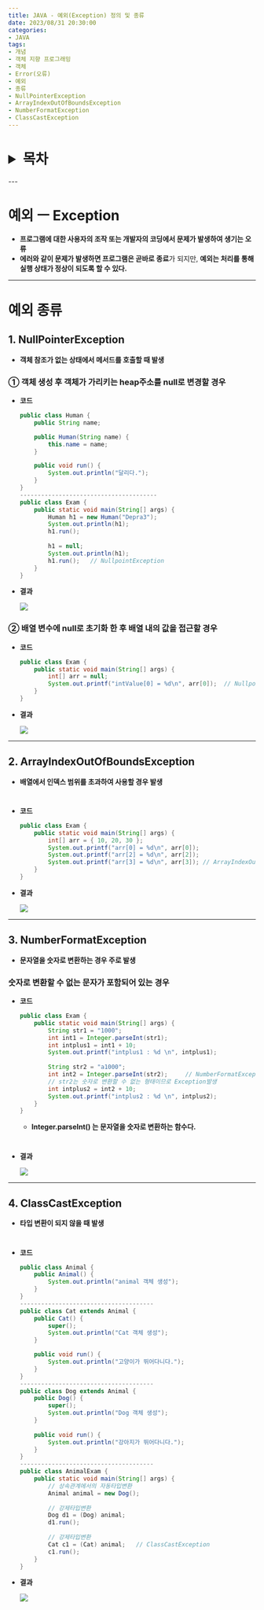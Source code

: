 ```yaml
---
title: JAVA - 예외(Exception) 정의 및 종류
date: 2023/08/31 20:30:00
categories:
- JAVA
tags:
- 개념
- 객체 지향 프로그래밍
- 객체
- Error(오류)
- 예외
- 종류
- NullPointerException
- ArrayIndexOutOfBoundsException
- NumberFormatException
- ClassCastException
---
```

<h1>
<details>
<summary>목차</summary>
<div markdown="1">

- [예외 ㅡ Exception](#예외-ㅡ-Exception)
- [예외 종류](#예외-종류)
	- [1. Nullpointerexception](#1-NullPointerException)
	- [2. ArrayIndexOutOfBoundsException](#2-ArrayIndexOutOfBoundsException)
	- [3. NumberFormatException](#3-NumberFormatException)
	- [4. ClassCastException](#4-ClassCastException)
</div>
</details>
</h1>
---

# 예외 ㅡ Exception

- **프로그램에 대한 사용자의 조작 또는 개발자의 코딩에서 문제가 발생하여 생기는 오류**
- **에러와 같이 문제가 발생하면 프로그램은 곧바로 종료**가 되지만, **예외는 처리를 통해 실행 상태가 정상이 되도록 할 수 있다.**
---
# **예외 종류**

## **1. NullPointerException**

- **객체 참조가 없는 상태에서 메서드를 호출할 때 발생**

### ① 객체 생성 후 객체가 가리키는 heap주소를 null로 변경할 경우

- **코드**
    
    ```java
    public class Human {
    	public String name;
    
    	public Human(String name) {
    		this.name = name;
    	}
    
    	public void run() {
    		System.out.println("달리다.");
    	}
    }
    ---------------------------------------
    public class Exam {
    	public static void main(String[] args) {
    		Human h1 = new Human("Depra3");
    		System.out.println(h1);
    		h1.run();
    		
    		h1 = null;
    		System.out.println(h1);
    		h1.run();	// NullpointException
    	}
    }
    ```
    
- **결과**
    
    ![](/Images/2023/08/JAVA-예외(Exception)_정의_및_종류/Untitled.png)
    

### ② 배열 변수에 null로 초기화 한 후 배열 내의 값을 접근할 경우

- **코드**
    
    ```java
    public class Exam {
    	public static void main(String[] args) {
    		int[] arr = null;
    		System.out.printf("intValue[0] = %d\n", arr[0]);  // NullpointException
    	}
    }
    ```
    
- **결과**
    
    ![](/Images/2023/08/JAVA-예외(Exception)_정의_및_종류/Untitled%201.png)
    
---
## **2. ArrayIndexOutOfBoundsException**

- **배열에서 인덱스 범위를 초과하여 사용할 경우 발생**
#
- **코드**
    
    ```java
    public class Exam {
    	public static void main(String[] args) {
    		int[] arr = { 10, 20, 30 };
    		System.out.printf("arr[0] = %d\n", arr[0]);
    		System.out.printf("arr[2] = %d\n", arr[2]);
    		System.out.printf("arr[3] = %d\n", arr[3]); // ArrayIndexOutOfBoundsException
    	}
    }
    ```
    
- **결과**
    
    ![](/Images/2023/08/JAVA-예외(Exception)_정의_및_종류/Untitled%202.png)
    
---
## **3. NumberFormatException**

- **문자열을 숫자로 변환하는 경우 주로 발생**

### 숫자로 변환할 수 없는 문자가 포함되어 있는 경우

- **코드**
    
    ```java
    public class Exam {
    	public static void main(String[] args) {
    		String str1 = "1000";
    		int int1 = Integer.parseInt(str1);
    		int intplus1 = int1 + 10;
    		System.out.printf("intplus1 : %d \n", intplus1);
    		
    		String str2 = "a1000";
    		int int2 = Integer.parseInt(str2);     // NumberFormatException
    		// str2는 숫자로 변환할 수 없는 형태이므로 Exception발생
    		int intplus2 = int2 + 10;
    		System.out.printf("intplus2 : %d \n", intplus2);
    	}
    }
    ```
    
    - **Integer.parseInt() 는 문자열을 숫자로 변환하는 함수다.**
#    
- **결과**
    
    ![](/Images/2023/08/JAVA-예외(Exception)_정의_및_종류/Untitled%203.png)
    
---
## **4. ClassCastException**

- **타입 변환이 되지 않을 때 발생**
#
- **코드**
    
    ```java
    public class Animal {
    	public Animal() {
    		System.out.println("animal 객체 생성");
    	}
    }
    --------------------------------------
    public class Cat extends Animal {
    	public Cat() {
    		super();
    		System.out.println("Cat 객체 생성");
    	}
    
    	public void run() {
    		System.out.println("고양이가 뛰어다니다.");
    	}
    }
    --------------------------------------
    public class Dog extends Animal {
    	public Dog() {
    		super();
    		System.out.println("Dog 객체 생성");
    	}
    	
    	public void run() {
    		System.out.println("강아지가 뛰어다니다.");
    	}
    }
    --------------------------------------
    public class AnimalExam {
    	public static void main(String[] args) {
    		// 상속관계에서의 자동타입변환
    		Animal animal = new Dog();
    		
    		// 강제타입변환
    		Dog d1 = (Dog) animal;
    		d1.run();
    		
    		// 강제타입변환
    		Cat c1 = (Cat) animal;   // ClassCastException
    		c1.run();
    	}
    }
    ```
    
- **결과**
    
    ![](/Images/2023/08/JAVA-예외(Exception)_정의_및_종류/Untitled%204.png)
